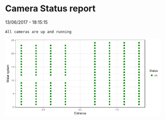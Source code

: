 Camera Status report
================
13/06/2017 - 18:15:15

    All cameras are up and running

![](camreport_files/figure-markdown_github/unnamed-chunk-2-1.png)
